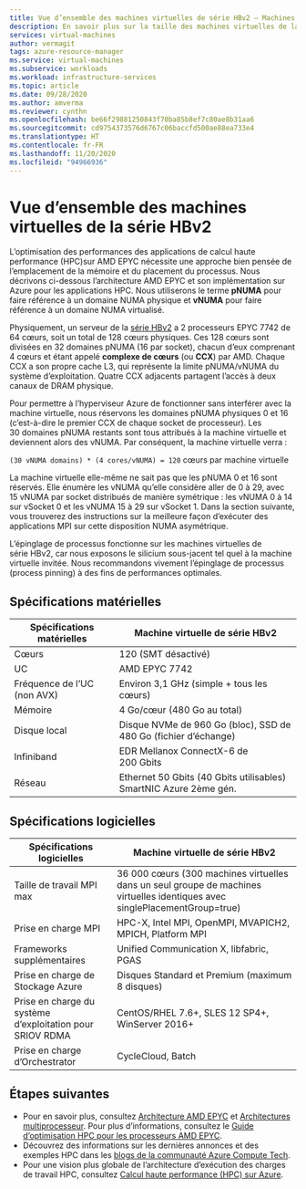 ```yaml
---
title: Vue d’ensemble des machines virtuelles de série HBv2 – Machines virtuelles Azure | Microsoft Docs
description: En savoir plus sur la taille des machines virtuelles de la série HBv2 dans Azure.
services: virtual-machines
author: vermagit
tags: azure-resource-manager
ms.service: virtual-machines
ms.subservice: workloads
ms.workload: infrastructure-services
ms.topic: article
ms.date: 09/28/2020
ms.author: amverma
ms.reviewer: cynthn
ms.openlocfilehash: be66f29881250843f70ba85b8ef7c80ae8b31aa6
ms.sourcegitcommit: cd9754373576d6767c06baccfd500ae88ea733e4
ms.translationtype: HT
ms.contentlocale: fr-FR
ms.lasthandoff: 11/20/2020
ms.locfileid: "94966936"
---
```

# <a name="hbv2-series-virtual-machine-overview"></a>Vue d’ensemble des machines virtuelles de la série HBv2 

 
L’optimisation des performances des applications de calcul haute performance (HPC)sur AMD EPYC nécessite une approche bien pensée de l’emplacement de la mémoire et du placement du processus. Nous décrivons ci-dessous l’architecture AMD EPYC et son implémentation sur Azure pour les applications HPC. Nous utiliserons le terme **pNUMA** pour faire référence à un domaine NUMA physique et **vNUMA** pour faire référence à un domaine NUMA virtualisé. 

Physiquement, un serveur de la [série HBv2](../../hbv2-series.md) a 2 processeurs EPYC 7742 de 64 cœurs, soit un total de 128 cœurs physiques. Ces 128 cœurs sont divisées en 32 domaines pNUMA (16 par socket), chacun d’eux comprenant 4 cœurs et étant appelé **complexe de cœurs** (ou **CCX**) par AMD. Chaque CCX a son propre cache L3, qui représente la limite pNUMA/vNUMA du système d’exploitation. Quatre CCX adjacents partagent l’accès à deux canaux de DRAM physique. 

Pour permettre à l’hyperviseur Azure de fonctionner sans interférer avec la machine virtuelle, nous réservons les domaines pNUMA physiques 0 et 16 (c’est-à-dire le premier CCX de chaque socket de processeur). Les 30 domaines pNUMA restants sont tous attribués à la machine virtuelle et deviennent alors des vNUMA. Par conséquent, la machine virtuelle verra :

`(30 vNUMA domains) * (4 cores/vNUMA) = 120` cœurs par machine virtuelle 

La machine virtuelle elle-même ne sait pas que les pNUMA 0 et 16 sont réservés. Elle énumère les vNUMA qu’elle considère aller de 0 à 29, avec 15 vNUMA par socket distribués de manière symétrique : les vNUMA 0 à 14 sur vSocket 0 et les vNUMA 15 à 29 sur vSocket 1. Dans la section suivante, vous trouverez des instructions sur la meilleure façon d’exécuter des applications MPI sur cette disposition NUMA asymétrique. 

L’épinglage de processus fonctionne sur les machines virtuelles de série HBv2, car nous exposons le silicium sous-jacent tel quel à la machine virtuelle invitée. Nous recommandons vivement l’épinglage de processus (process pinning) à des fins de performances optimales. 


## <a name="hardware-specifications"></a>Spécifications matérielles 

| Spécifications matérielles          | Machine virtuelle de série HBv2                   | 
|----------------------------------|----------------------------------|
| Cœurs                            | 120 (SMT désactivé)               | 
| UC                              | AMD EPYC 7742                    | 
| Fréquence de l’UC (non AVX)          | Environ 3,1 GHz (simple + tous les cœurs)    | 
| Mémoire                           | 4 Go/cœur (480 Go au total)         | 
| Disque local                       | Disque NVMe de 960 Go (bloc), SSD de 480 Go (fichier d’échange) | 
| Infiniband                       | EDR Mellanox ConnectX-6 de 200 Gbits | 
| Réseau                          | Ethernet 50 Gbits (40 Gbits utilisables) SmartNIC Azure 2ème gén. | 


## <a name="software-specifications"></a>Spécifications logicielles 

| Spécifications logicielles     | Machine virtuelle de série HBv2                                            | 
|-----------------------------|-----------------------------------------------------------|
| Taille de travail MPI max            | 36 000 cœurs (300 machines virtuelles dans un seul groupe de machines virtuelles identiques avec singlePlacementGroup=true) |
| Prise en charge MPI                 | HPC-X, Intel MPI, OpenMPI, MVAPICH2, MPICH, Platform MPI  |
| Frameworks supplémentaires       | Unified Communication X, libfabric, PGAS                  |
| Prise en charge de Stockage Azure       | Disques Standard et Premium (maximum 8 disques)              |
| Prise en charge du système d’exploitation pour SRIOV RDMA   | CentOS/RHEL 7.6+, SLES 12 SP4+, WinServer 2016+           |
| Prise en charge d’Orchestrator        | CycleCloud, Batch                                         | 


## <a name="next-steps"></a>Étapes suivantes

- Pour en savoir plus, consultez [Architecture AMD EPYC](https://bit.ly/2Epv3kC) et [Architectures multiprocesseur](https://bit.ly/2GpQIMb). Pour plus d’informations, consultez le [Guide d’optimisation HPC pour les processeurs AMD EPYC](https://bit.ly/2T3AWZ9).
- Découvrez des informations sur les dernières annonces et des exemples HPC dans les [blogs de la communauté Azure Compute Tech](https://techcommunity.microsoft.com/t5/azure-compute/bg-p/AzureCompute).
- Pour une vision plus globale de l’architecture d’exécution des charges de travail HPC, consultez [Calcul haute performance (HPC) sur Azure](/azure/architecture/topics/high-performance-computing/).